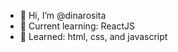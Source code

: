 - 👋 Hi, I’m @dinarosita
- 🌱 Current learning: ReactJS
- 🌱 Learned: html, css, and javascript


<!---
dinarosita/dinarosita is a ✨ special ✨ repository because its `README.md` (this file) appears on your GitHub profile.
You can click the Preview link to take a look at your changes.
--->

